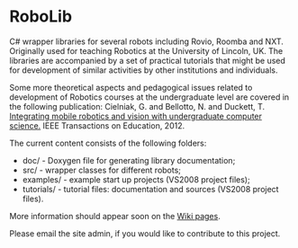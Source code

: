 RoboLib
=======

C# wrapper libraries for several robots including Rovio, Roomba and NXT. Originally used for teaching Robotics at the University of Lincoln, UK. The libraries are accompanied by a set of practical tutorials that might be used for development of similar activities by other institutions and individuals.

Some more theoretical aspects and pedagogical issues related to development of Robotics courses at the undergraduate level are covered in the following publication:
Cielniak, G. and Bellotto, N. and Duckett, T. [Integrating mobile robotics and vision with undergraduate computer science.](http://eprints.lincoln.ac.uk/6031/) IEEE Transactions on Education, 2012.

The current content consists of the following folders:
- doc/ - Doxygen file for generating library documentation;
- src/ - wrapper classes for different robots;
- examples/ - example start up projects (VS2008 project files);
- tutorials/ - tutorial files: documentation and sources (VS2008 project files).

More information should appear soon on the [Wiki pages](https://github.com/gcielniak/RoboLib/wiki).

Please email the site admin, if you would like to contribute to this project.

